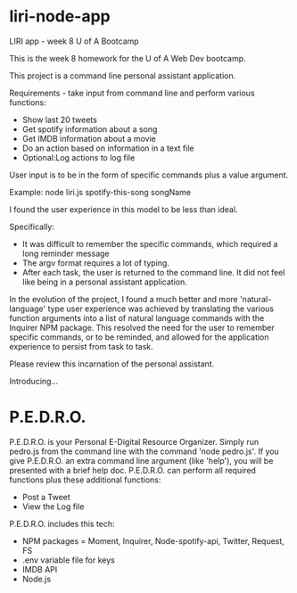 # liri-node-app
LIRI app - week 8 U of A Bootcamp

This is the week 8 homework for the U of A Web Dev bootcamp.

This project is a command line personal assistant application.

Requirements - take input from command line and perform various functions:
<ul>
  <li>Show last 20 tweets</li>
  <li>Get spotify information about a song</li>
  <li>Get IMDB information about a movie</li>
  <li>Do an action based on information in a text file</li>
  <li>Optional:Log actions to log file</li>
</ul>

  User input is to be in the form of specific commands plus a value argument.

Example: node liri.js spotify-this-song songName

I found the user experience in this model to be less than ideal. 

Specifically:
<ul>
  <li>It was difficult to remember the specific commands, which required a long reminder message</li>
  <li>The argv format requires a lot of typing.</li>
  <li>After each task, the user is returned to the command line. It did not feel like being in a personal assistant application.</li>
</ul>

In the evolution of the project, I found a much better and more 'natural-language' type user experience was achieved by translating the various function arguments into a list of natural language commands with the Inquirer NPM package. This resolved the need for the user to remember specific commands, or to be reminded, and allowed for the application experience to persist from task to task.

Please review this incarnation of the personal assistant.

Introducing...

<h1>P.E.D.R.O.</h1>

  P.E.D.R.O. is your Personal E-Digital Resource Organizer. Simply run pedro.js from the command line with the command 'node pedro.js'.
If you give P.E.D.R.O. an extra command line argument (like 'help'), you will be presented with a brief help doc.
  P.E.D.R.O. can perform all required functions plus these additional functions:
<ul>
  <li>Post a Tweet</li>
  <li>View the Log file</li>
</ul>
  P.E.D.R.O. includes this tech:
<ul>
  <li>NPM packages = Moment, Inquirer, Node-spotify-api, Twitter, Request, FS</li>
  <li>.env variable file for keys</li>
  <li>IMDB API</li>
  <li>Node.js</li>
</ul>
